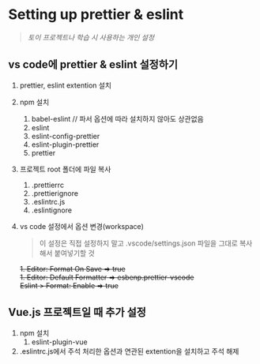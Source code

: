 # Setting up prettier & eslint

> _토이 프로젝트나 학습 시 사용하는 개인 설정_

## vs code에 prettier & eslint 설정하기

1. prettier, eslint extention 설치
1. npm 설치
   1. babel-eslint // 파서 옵션에 따라 설치하지 않아도 상관없음
   1. eslint
   1. eslint-config-prettier
   1. eslint-plugin-prettier
   1. prettier
1. 프로젝트 root 폴더에 파일 복사
   1. .prettierrc
   1. .prettierignore
   1. .eslintrc.js
   1. .eslintignore
1. vs code 설정에서 옵션 변경(workspace)

   > 이 설정은 직접 설정하지 말고 .vscode/settings.json 파일을 그대로 복사해서 붙여넣기할 것

   ~~1. Editor: Format On Save => true~~  
   ~~1. Editor: Default Formatter => esbenp.prettier-vscode~~  
   ~~Eslint > Format: Enable => true~~

## Vue.js 프로젝트일 때 추가 설정

1. npm 설치
   1. eslint-plugin-vue
2. .eslintrc.js에서 주석 처리한 옵션과 연관된 extention을 설치하고 주석 해제
